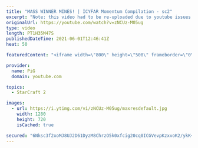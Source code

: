 ```yaml
---
title: "MASS WINNER MINES! | ICYFAR Momentum Compilation - sc2"
excerpt: "Note: this video had to be re-uploaded due to youtube issues with the previous one yesterday. 0:00 G1-You can’t win if I take every base on the map! 31:15 G2-Winner Mines! 57:19 G3-Double the Efficiency!  In this week’s episode of I Cast Your Freakin Awesome Replays (ICYFAR) players sent in their funny"
originalUrl: https://youtube.com/watch?v=zNCUz-M05ug
type: video
length: PT1H35M47S
publishedDateTime: 2021-06-01T12:46:41Z
heat: 50

featuredContent: "<iframe width=\"800\" height=\"500\" frameborder=\"0\" src=\"https://www.youtube.com/embed/zNCUz-M05ug\" allow=\"accelerometer; autoplay; encrypted-media; gyroscope; picture-in-picture\" allowfullscreen></iframe>"

provider:
  name: PiG
  domain: youtube.com

topics:
  - StarCraft 2

images:
  - url: https://i.ytimg.com/vi/zNCUz-M05ug/maxresdefault.jpg
    width: 1280
    height: 720
    isCached: true

secured: "6Nksc3f2xoMJ8UJ2D61DyzM8ChrzO5k0xfcig20cq0ICGVevpKzxvoK2/ykK+mQXKhtnoSpj4pEe0stZeKVsSpR1XZob4W/E53B6j5EYxqXILTKsXjK8jeA2eGc2O/nrOypRNYuKAsQesA+HaQbYJoPKiMLfrKapBWUawvcXYPFfeIuYX8FEIpd3/wY29tl/FYvjIQAzgZU8oaKxrlTflZZdiHQ0T2LMb0tlT/FujiXU5N9RsFXM7d/cY/A/WcDPrpzaWQvYpPT1/Q3Q/iQsoPk+oDBsuWWy0/YJPEnYsU8z3L6xAByu8lfVh8XqyqkIQUf7lkWYiRSElNHgMJu3Dk6RA5VaaSc1OBTH+1gRCaFnosWSPsAXjZ7fw2NuMRJpFgP5Yp67/bnNS7g584Wfh4ns4B8aGXefrFsb/mvBsJ8=;kG5eoZN2MV2EAJFC8qVvKg=="
---
```


